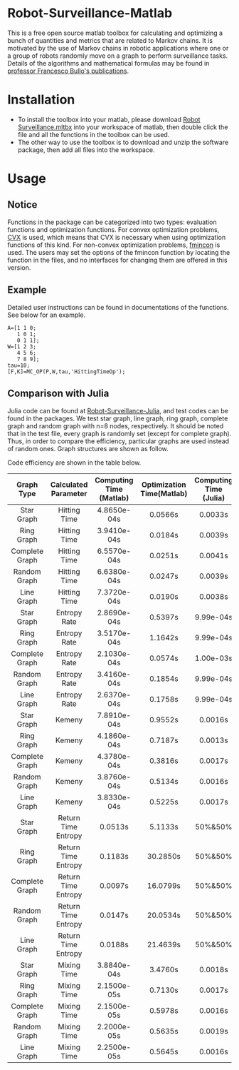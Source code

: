 Robot-Surveillance-Matlab
======
This is a free open source matlab toolbox for calculating and optimizing a bunch of quantities and metrics that are related to Markov chains. It is motivated by the use of Markov chains in robotic applications where one or a group of robots randomly move on a graph to perform surveillance tasks. Details of the algorithms and mathematical formulas may be found in [professor Francesco Bullo's publications](http://motion.me.ucsb.edu/papers/Keyword/ROBOTIC-NETWORKS.html).
# Installation
* To install the toolbox into your matlab, please download [Robot Surveillance.mltbx](https://github.com/SJTUHan/Robot-Surveillance-Matlab/blob/master/Robot%20Surveillance.mltbx) into your workspace of matlab, then double click the file and all the functions in the toolbox can be used.
* The other way to use the toolbox is to download and unzip the software package, then add all files into the workspace. 
# Usage
## Notice
Functions in the package can be categorized into two types: evaluation functions and optimization functions. For convex optimization problems, [CVX](http://cvxr.com/cvx/) is used, which means that CVX is necessary when using optimization functions of this kind. For non-convex optimization problems, [fmincon](https://www.mathworks.com/help/optim/ug/fmincon.html) is used. The users may set the options of the fmincon function by locating the function in the files, and no interfaces for changing them are offered in this version.
## Example
Detailed user instructions can be found in documentations of the functions. See below for an example. 

```
A=[1 1 0;
   1 0 1;
   0 1 1];
W=[1 2 3;
   4 5 6;
   7 8 9];
tau=10;
[F,K]=MC_OP(P,W,tau,'HittingTimeOp');
```
## Comparison with Julia
Julia code can be found at [Robot-Surveillance-Julia](https://github.com/SJTUHan/Robot-Surveillance-julia), and test codes can be found in the packages. We test star graph, line graph, ring graph, complete graph and random graph with n=8 nodes, respectively. It should be noted that in the test file, every graph is randomly set (except for complete graph). Thus, in order to compare the efficiency, particular graphs are used instead of random ones. Graph structures are shown as follow.

Code efficiency are shown in the table below.

| Graph Type | Calculated Parameter |Computing Time (Matlab) | Optimization Time(Matlab)|  Computing Time (Julia)|Optimization Time(Julia) |
|:-:|:-:|:-:|:-:| :-:|:-:|
|Star Graph|Hitting Time|4.8650e-04s|0.0566s|0.0033s|0.215s|
|Ring Graph|Hitting Time|3.9410e-04s|0.0184s|0.0039s|0.203s|
|Complete Graph|Hitting Time|6.5570e-04s|0.0251s|0.0041s|17.26s|
|Random Graph|Hitting Time|6.6380e-04s|0.0247s|0.0039s|0.270s|
|Line Graph|Hitting Time|7.3720e-04s|0.0190s|0.0038s|0.275s|
|Star Graph|Entropy Rate|2.8690e-04s|0.5397s|9.99e-04s|23.08s|
|Ring Graph|Entropy Rate|3.5170e-04s|1.1642s|9.99e-04s|0.939s|
|Complete Graph|Entropy Rate|2.1030e-04s|0.0574s|1.00e-03s|0.239s|
|Random Graph|Entropy Rate|3.4160e-04s|0.1854s|9.99e-04s|1.934s|
|Line Graph|Entropy Rate|2.6370e-04s|0.1758s|9.99e-04s|1.823s|
|Star Graph|Kemeny|7.8910e-04s| 0.9552s|0.0016s|40.52s|
|Ring Graph|Kemeny|4.1860e-04s|0.7187s|0.0013s|39.24s|
|Complete Graph|Kemeny|4.3780e-04s|0.3816s|0.0017s|27.39s|
|Random Graph|Kemeny|3.8760e-04s|0.5134s|0.0016s|27.23s|
|Line Graph|Kemeny|3.8330e-04s|0.5225s|0.0017s|26.99s|
|Star Graph|Return Time Entropy|0.0513s|5.1133s|50%&50%|1 ms|
|Ring Graph|Return Time Entropy|0.1183s|30.2850s|50%&50%|1 ms|
|Complete Graph|Return Time Entropy|0.0097s|16.0799s|50%&50%|1 ms|
|Random Graph|Return Time Entropy|0.0147s|20.0534s|50%&50%|1 ms|
|Line Graph|Return Time Entropy|0.0188s|21.4639s|50%&50%|1 ms|
|Star Graph|Mixing Time|3.8840e-04s|3.4760s|0.0018s|0.0899 ms|
|Ring Graph|Mixing Time|2.1500e-05s|0.7130s|0.0017s|0.1909 ms|
|Complete Graph|Mixing Time|2.1500e-05s|0.5978s|0.0016s|0.0749 ms|
|Random Graph|Mixing Time|2.2000e-05s|0.5635s|0.0019s|0.2400 ms|
|Line Graph|Mixing Time|2.2500e-05s|0.5645s|0.0016s|0.1570 ms|
